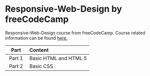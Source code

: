 # Responsive-Web-Design by freeCodeCamp
Responsive-Web-Design course from freeCodeCamp. Course related information can be found [here.](https://www.freecodecamp.org/learn/responsive-web-design/)

|⠀Part⠀ | Content |
| :---:  | :---  |
| Part 1 | Basic HTML and HTML 5 |
| Part 2 | Basic CSS |
